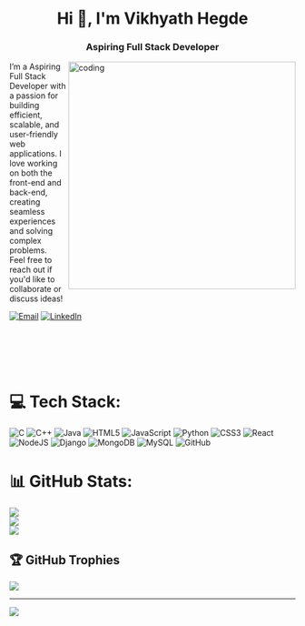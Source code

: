 <h1 align="center">Hi 👋, I'm Vikhyath Hegde</h1>
<h3 align="center">Aspiring Full Stack Developer</h3>
<img align="right" alt="coding" width="400" src="https://t4.ftcdn.net/jpg/03/13/40/45/360_F_313404541_e9YZ3pht6oEEkMXuhxTboqXA2B2ShNnC.jpg">
I’m a Aspiring Full Stack Developer with a passion for building efficient, scalable, and user-friendly web applications. I love working on both the front-end and back-end, creating seamless experiences and solving complex problems.<br> Feel free to reach out if you'd like to collaborate or discuss ideas!
<br>
<p align="start">
  <a href="mailto:vikhyathhegde19@gmail.com"><img src="https://img.shields.io/badge/Email-D14836?style=for-the-badge&logo=gmail&logoColor=white" alt="Email"></a>
  <a href="https://www.linkedin.com/in/vikhyathhegde4/" target="_blank"><img src="https://img.shields.io/badge/LinkedIn-0077B5?style=for-the-badge&logo=linkedin&logoColor=white" alt="LinkedIn"></a>
 
</p>
<br>
<br>
<br>
<br>

# 💻 Tech Stack:
![C](https://img.shields.io/badge/c-%2300599C.svg?style=for-the-badge&logo=c&logoColor=white) ![C++](https://img.shields.io/badge/c++-%2300599C.svg?style=for-the-badge&logo=c%2B%2B&logoColor=white) ![Java](https://img.shields.io/badge/java-%23ED8B00.svg?style=for-the-badge&logo=openjdk&logoColor=white) ![HTML5](https://img.shields.io/badge/html5-%23E34F26.svg?style=for-the-badge&logo=html5&logoColor=white) ![JavaScript](https://img.shields.io/badge/javascript-%23323330.svg?style=for-the-badge&logo=javascript&logoColor=%23F7DF1E) ![Python](https://img.shields.io/badge/python-3670A0?style=for-the-badge&logo=python&logoColor=ffdd54) ![CSS3](https://img.shields.io/badge/css3-%231572B6.svg?style=for-the-badge&logo=css3&logoColor=white) ![React](https://img.shields.io/badge/react-%2320232a.svg?style=for-the-badge&logo=react&logoColor=%2361DAFB) ![NodeJS](https://img.shields.io/badge/node.js-6DA55F?style=for-the-badge&logo=node.js&logoColor=white) ![Django](https://img.shields.io/badge/django-%23092E20.svg?style=for-the-badge&logo=django&logoColor=white) ![MongoDB](https://img.shields.io/badge/MongoDB-%234ea94b.svg?style=for-the-badge&logo=mongodb&logoColor=white) ![MySQL](https://img.shields.io/badge/mysql-4479A1.svg?style=for-the-badge&logo=mysql&logoColor=white) ![GitHub](https://img.shields.io/badge/github-%23121011.svg?style=for-the-badge&logo=github&logoColor=white)
# 📊 GitHub Stats:
![](https://github-readme-stats.vercel.app/api?username=vikhyath04&theme=dark&hide_border=false&include_all_commits=false&count_private=false)<br/>
![](https://github-readme-streak-stats.herokuapp.com/?user=vikhyath04&theme=dark&hide_border=false)<br/>
![](https://github-readme-stats.vercel.app/api/top-langs/?username=vikhyath04&theme=dark&hide_border=false&include_all_commits=false&count_private=false&layout=compact)

## 🏆 GitHub Trophies
![](https://github-profile-trophy.vercel.app/?username=vikhyath04&theme=radical&no-frame=false&no-bg=false&margin-w=4)

---
[![](https://visitcount.itsvg.in/api?id=vikhyath04&icon=0&color=0)](https://visitcount.itsvg.in)

